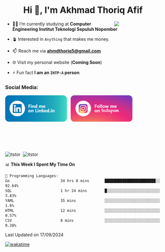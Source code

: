 <h1 align="center">Hi 👋, I'm Akhmad Thoriq Afif</h1>

<img align="right" src="https://i.giphy.com/media/VbnUQpnihPSIgIXuZv/giphy.webp" style="width:30%;">

- 👨‍🎓 I’m currently studying at **Computer Engineering Institut Teknologi Sepuluh Nopember**

- 🪴 Interested in `Anything` that makes me money.

- 📫 Reach me via **ahmdthoriq5@gmail.com**

- 🌐 Visit my personal website (**Coming Soon**)

- ⚡ Fun fact **I am an `INTP-A` person**

<h3 align="left">Social Media:</h3>
<p align="left">
<a href="https://linkedin.com/in/akhmad-thoriq-afif" target="_blank"><img align="center" src="./images/linkedin.png" alt="akhmad-thoriq-afif" width="200" /></a>&nbsp;&nbsp;
<a href="https://instagram.com/ahmdthoriq_" target="_blank"><img align="center" src="./images/instagram.png" alt="ahmdthoriq_"width="200" /></a>
</p>
</br>
</br>
</br>
</br>
<p><img align="center" src="https://github-readme-stats.vercel.app/api?username=itstor&show_icons=true&locale=en&theme=nord" alt="itstor" height="170"/>&nbsp;&nbsp;<img align="center" src="https://github-readme-stats.vercel.app/api/top-langs?username=itstor&show_icons=true&locale=en&layout=compact&theme=nord" alt="itstor" height="170" /></p>

<!--START_SECTION:waka-->
📊 **This Week I Spent My Time On** 

```text
💬 Programming Languages: 
Go                       34 hrs 8 mins       ███████████████████████░░   92.64% 
SQL                      1 hr 24 mins        █░░░░░░░░░░░░░░░░░░░░░░░░   3.83% 
YAML                     35 mins             ░░░░░░░░░░░░░░░░░░░░░░░░░   1.6% 
HTML                     12 mins             ░░░░░░░░░░░░░░░░░░░░░░░░░   0.57% 
CSV                      8 mins              ░░░░░░░░░░░░░░░░░░░░░░░░░   0.38%

```


 Last Updated on 17/09/2024
<!--END_SECTION:waka-->

[![wakatime](https://wakatime.com/badge/user/4ba71e22-70e3-4cc4-87ab-f6d50dc9eee4.svg)](https://wakatime.com/@4ba71e22-70e3-4cc4-87ab-f6d50dc9eee4)
